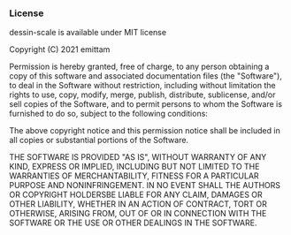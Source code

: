 ###  License

dessin-scale is available under MIT license

Copyright (C) 2021 emittam

Permission is hereby granted, free of charge, to any person obtaining a copy
of this software and associated documentation files (the "Software"), to deal
in the Software without restriction, including without limitation the rights
to use, copy, modify, merge, publish, distribute, sublicense, and/or sell
copies of the Software, and to permit persons to whom the Software is
furnished to do so, subject to the following conditions:

The above copyright notice and this permission notice shall be included in
all copies or substantial portions of the Software.

THE SOFTWARE IS PROVIDED "AS IS", WITHOUT WARRANTY OF ANY KIND, EXPRESS OR
IMPLIED, INCLUDING BUT NOT LIMITED TO THE WARRANTIES OF MERCHANTABILITY,
FITNESS FOR A PARTICULAR PURPOSE AND NONINFRINGEMENT. IN NO EVENT SHALL THE
AUTHORS OR COPYRIGHT HOLDERSBE LIABLE FOR ANY CLAIM, DAMAGES OR OTHER
LIABILITY, WHETHER IN AN ACTION OF CONTRACT, TORT OR OTHERWISE, ARISING FROM,
OUT OF OR IN CONNECTION WITH THE SOFTWARE OR THE USE OR OTHER DEALINGS IN THE
SOFTWARE.

